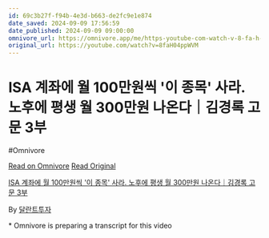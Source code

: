 ```yaml
---
id: 69c3b27f-f94b-4e3d-b663-de2fc9e1e874
date_saved: 2024-09-09 17:56:59
date_published: 2024-09-09 09:00:00
omnivore_url: https://omnivore.app/me/https-youtube-com-watch-v-8-fa-h-04-pp-wvm-191d60024c2
original_url: https://youtube.com/watch?v=8faH04ppWVM
---
```


# ISA 계좌에 월 100만원씩 '이 종목' 사라. 노후에 평생 월 300만원 나온다｜김경록 고문 3부
#Omnivore
 
[Read on Omnivore](https://omnivore.app/me/https-youtube-com-watch-v-8-fa-h-04-pp-wvm-191d60024c2)
[Read Original](https://youtube.com/watch?v=8faH04ppWVM)
 
[ISA 계좌에 월 100만원씩 '이 종목' 사라. 노후에 평생 월 300만원 나온다｜김경록 고문 3부](https://youtube.com/watch?v=8faH04ppWVM)

By [달란트투자](https://www.youtube.com/@talentinvestment)

\* Omnivore is preparing a transcript for this video